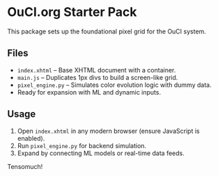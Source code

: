 
# OuCI.org Starter Pack

This package sets up the foundational pixel grid for the OuCI system.

## Files
- `index.xhtml` – Base XHTML document with a container.
- `main.js` – Duplicates 1px divs to build a screen-like grid.
- `pixel_engine.py` – Simulates color evolution logic with dummy data.
- Ready for expansion with ML and dynamic inputs.

## Usage
1. Open `index.xhtml` in any modern browser (ensure JavaScript is enabled).
2. Run `pixel_engine.py` for backend simulation.
3. Expand by connecting ML models or real-time data feeds.

Tensomuch!

